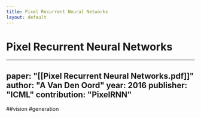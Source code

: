 ```yaml
---
title: Pixel Recurrent Neural Networks
layout: default
---
```


# Pixel Recurrent Neural Networks

---
paper: "[[Pixel Recurrent Neural Networks.pdf]]"
author: "A Van Den Oord"
year: 2016
publisher: "ICML"
contribution: "PixelRNN"
---
##vision #generation 